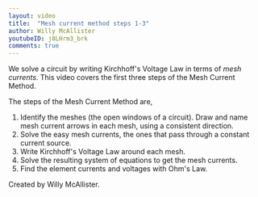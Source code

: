 ```yaml
---
layout: video
title:  "Mesh current method steps 1-3"
author: Willy McAllister
youtubeID: j8LHrm3_brk
comments: true
---
```


We solve a circuit by writing Kirchhoff's Voltage Law in terms of *mesh currents*. This video covers the first three steps of the Mesh Current Method.

The steps of the Mesh Current Method are,

1. Identify the meshes (the open windows of a circuit). Draw and name mesh current arrows in each mesh, using a consistent direction.
1. Solve the easy mesh currents, the ones that pass through a constant current source.
1. Write Kirchhoff's Voltage Law around each mesh. 
1. Solve the resulting system of equations to get the mesh currents.
1. Find the element currents and voltages with Ohm's Law.

Created by Willy McAllister.
